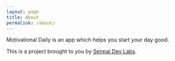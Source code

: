 ```yaml
---
layout: page
title: About
permalink: /about/
---
```


Motivational Daily is an app which helps you start your day good.

This is a project brought to you by [Senpai Dev Labs](https://www.senpaidev.com).
